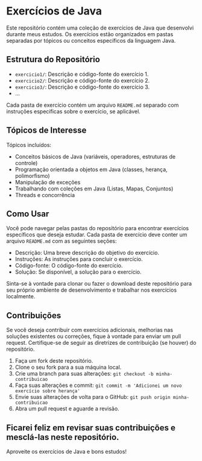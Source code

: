 # Exercícios de Java

Este repositório contém uma coleção de exercícios de Java que desenvolvi durante meus estudos. Os exercícios estão organizados em pastas separadas por tópicos ou conceitos específicos da linguagem Java.

## Estrutura do Repositório

- `exercicio1/`: Descrição e código-fonte do exercício 1.
- `exercicio2/`: Descrição e código-fonte do exercício 2.
- `exercicio3/`: Descrição e código-fonte do exercício 3.
- ...

Cada pasta de exercício contém um arquivo `README.md` separado com instruções específicas sobre o exercício, se aplicável.

## Tópicos de Interesse


Tópicos incluídos:
- Conceitos básicos de Java (variáveis, operadores, estruturas de controle)
- Programação orientada a objetos em Java (classes, herança, polimorfismo)
- Manipulação de exceções
- Trabalhando com coleções em Java (Listas, Mapas, Conjuntos)
- Threads e concorrência

## Como Usar

Você pode navegar pelas pastas do repositório para encontrar exercícios específicos que deseja estudar. Cada pasta de exercício deve conter um arquivo `README.md` com as seguintes seções:

- Descrição: Uma breve descrição do objetivo do exercício.
- Instruções: As instruções para concluir o exercício.
- Código-fonte: O código-fonte do exercício.
- Solução: Se disponível, a solução para o exercício.

Sinta-se à vontade para clonar ou fazer o download deste repositório para seu próprio ambiente de desenvolvimento e trabalhar nos exercícios localmente.
## Contribuições

Se você deseja contribuir com exercícios adicionais, melhorias nas soluções existentes ou correções, fique à vontade para enviar um pull request. Certifique-se de seguir as diretrizes de contribuição (se houver) do repositório.

1. Faça um fork deste repositório.
2. Clone o seu fork para a sua máquina local.
3. Crie uma branch para suas alterações: `git checkout -b minha-contribuicao`
4. Faça suas alterações e commit: `git commit -m 'Adicionei um novo exercício sobre herança'`
5. Envie suas alterações de volta para o GitHub: `git push origin minha-contribuicao`
6. Abra um pull request e aguarde a revisão.

Ficarei feliz em revisar suas contribuições e mesclá-las neste repositório.
---

Aproveite os exercícios de Java e bons estudos!

